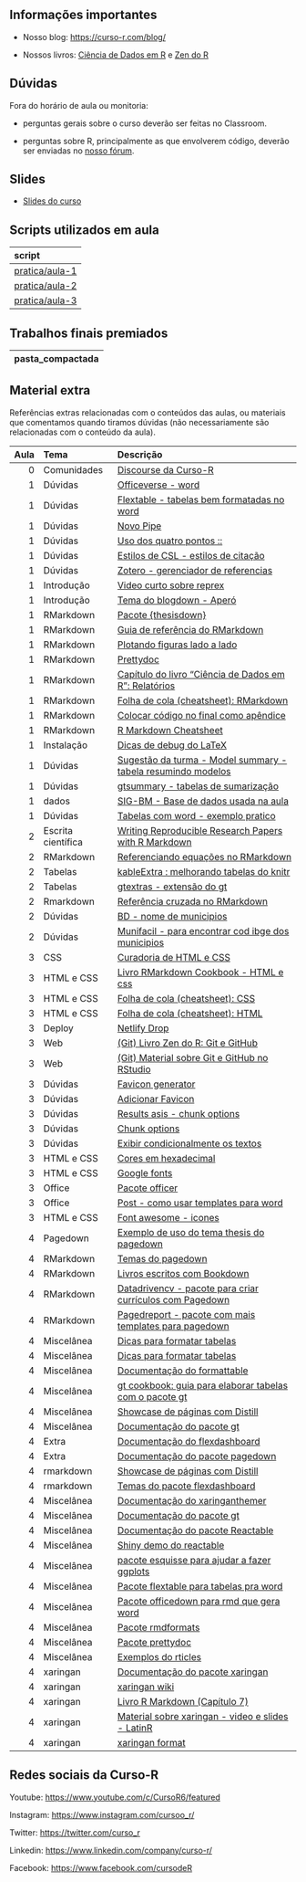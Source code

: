 
<!-- README.md is generated from README.Rmd. Please edit that file -->

## Informações importantes

  - Nosso blog: <https://curso-r.com/blog/>

  - Nossos livros: [Ciência de Dados em R](https://livro.curso-r.com/) e
    [Zen do R](https://curso-r.github.io/zen-do-r/)

## Dúvidas

Fora do horário de aula ou monitoria:

  - perguntas gerais sobre o curso deverão ser feitas no Classroom.

  - perguntas sobre R, principalmente as que envolverem código, deverão
    ser enviadas no [nosso fórum](https://discourse.curso-r.com/).

## Slides

  - [Slides do
    curso](https://curso-r.github.io/main-relatorios/slides/index.html#1)

## Scripts utilizados em aula

| script                                                                                  |
| :-------------------------------------------------------------------------------------- |
| [pratica/aula-1](https://github.com/curso-r/202205-relatorios/blob/main/pratica/aula-1) |
| [pratica/aula-2](https://github.com/curso-r/202205-relatorios/blob/main/pratica/aula-2) |
| [pratica/aula-3](https://github.com/curso-r/202205-relatorios/blob/main/pratica/aula-3) |

## Trabalhos finais premiados

| pasta\_compactada |
| :---------------- |

## Material extra

Referências extras relacionadas com o conteúdos das aulas, ou materiais
que comentamos quando tiramos dúvidas (não necessariamente são
relacionadas com o conteúdo da aula).

| Aula | Tema               | Descrição                                                                                                                           |
| ---: | :----------------- | :---------------------------------------------------------------------------------------------------------------------------------- |
|    0 | Comunidades        | [Discourse da Curso-R](https://discourse.curso-r.com)                                                                               |
|    1 | Dúvidas            | [Officeverse - word](https://ardata-fr.github.io/officeverse/)                                                                      |
|    1 | Dúvidas            | [Flextable - tabelas bem formatadas no word](https://ardata-fr.github.io/flextable-book/)                                           |
|    1 | Dúvidas            | [Novo Pipe](https://blog.curso-r.com/posts/2021-05-06-o-novo-pipe-esta-chegando/)                                                   |
|    1 | Dúvidas            | [Uso dos quatro pontos ::](https://curso-r.github.io/zen-do-r/funcoes-deps.html#quatro-pontos)                                      |
|    1 | Dúvidas            | [Estilos de CSL - estilos de citação](https://github.com/citation-style-language/styles)                                            |
|    1 | Dúvidas            | [Zotero - gerenciador de referencias](https://www.zotero.org/)                                                                      |
|    1 | Introdução         | [Video curto sobre reprex](https://youtu.be/IxlGYVnaGXk)                                                                            |
|    1 | Introdução         | [Tema do blogdown - Aperó](https://hugo-apero.netlify.app/about/)                                                                   |
|    1 | RMarkdown          | [Pacote {thesisdown}](https://github.com/ismayc/thesisdown)                                                                         |
|    1 | RMarkdown          | [Guia de referência do RMarkdown](https://rstudio.com/wp-content/uploads/2015/03/rmarkdown-reference.pdf)                           |
|    1 | RMarkdown          | [Plotando figuras lado a lado](https://bookdown.org/yihui/rmarkdown-cookbook/figures-side.html)                                     |
|    1 | RMarkdown          | [Prettydoc](https://prettydoc.statr.me/themes.html)                                                                                 |
|    1 | RMarkdown          | [Capítulo do livro “Ciência de Dados em R”: Relatórios](https://livro.curso-r.com/9-relatorios.html)                                |
|    1 | RMarkdown          | [Folha de cola (cheatsheet): RMarkdown](https://github.com/rstudio/cheatsheets/raw/master/rmarkdown-2.0.pdf)                        |
|    1 | RMarkdown          | [Colocar código no final como apêndice](https://bookdown.org/yihui/rmarkdown-cookbook/code-appendix.html)                           |
|    1 | RMarkdown          | [R Markdown Cheatsheet](https://www.rstudio.com/wp-content/uploads/2015/02/rmarkdown-cheatsheet.pdf)                                |
|    1 | Instalação         | [Dicas de debug do LaTeX](https://github.com/yihui/tinytex/issues/103)                                                              |
|    1 | Dúvidas            | [Sugestão da turma - Model summary - tabela resumindo modelos](https://vincentarelbundock.github.io/modelsummary/)                  |
|    1 | Dúvidas            | [gtsummary - tabelas de sumarização](https://www.danieldsjoberg.com/gtsummary/articles/tbl_summary.html)                            |
|    1 | dados              | [SIG-BM - Base de dados usada na aula](https://app.anm.gov.br/SIGBM/Publico/ClassificacaoNacionalDaBarragem)                        |
|    1 | Dúvidas            | [Tabelas com word - exemplo pratico](https://github.com/beatrizmilz/ambi-agua-2823/blob/main/inst/manuscript.Rmd)                   |
|    2 | Escrita científica | [Writing Reproducible Research Papers with R Markdown](https://resulumit.com/teaching/rmd_workshop.html#1)                          |
|    2 | RMarkdown          | [Referenciando equações no RMarkdown](https://bookdown.org/yihui/bookdown/markdown-extensions-by-bookdown.html)                     |
|    2 | Tabelas            | [kableExtra : melhorando tabelas do knitr](https://cran.r-project.org/web/packages/kableExtra/vignettes/awesome_table_in_html.html) |
|    2 | Tabelas            | [gtextras - extensão do gt](https://themockup.blog/posts/2022-06-13-gtextras-cran/)                                                 |
|    2 | Rmarkdown          | [Referência cruzada no RMarkdown](https://bookdown.org/yihui/rmarkdown-cookbook/cross-ref.html)                                     |
|    2 | Dúvidas            | [BD - nome de municipios](https://basedosdados.org/dataset/br-bd-diretorios-brasil?bdm_table=municipio)                             |
|    2 | Dúvidas            | [Munifacil - para encontrar cod ibge dos municipios](https://github.com/curso-r/munifacil)                                          |
|    3 | CSS                | [Curadoria de HTML e CSS](https://curadoria-front-end-roadmap-git-main-notnotgabriel.vercel.app/html)                               |
|    3 | HTML e CSS         | [Livro RMarkdown Cookbook - HTML e css](https://bookdown.org/yihui/rmarkdown-cookbook/html-css.html)                                |
|    3 | HTML e CSS         | [Folha de cola (cheatsheet): CSS](https://htmlcheatsheet.com/css/)                                                                  |
|    3 | HTML e CSS         | [Folha de cola (cheatsheet): HTML](https://htmlcheatsheet.com)                                                                      |
|    3 | Deploy             | [Netlify Drop](https://app.netlify.com/drop)                                                                                        |
|    3 | Web                | [(Git) Livro Zen do R: Git e GitHub](https://curso-r.github.io/zen-do-r/git-github.html)                                            |
|    3 | Web                | [(Git) Material sobre Git e GitHub no RStudio](https://curso-r.github.io/main-pacotes/slides/index.html#60)                         |
|    3 | Dúvidas            | [Favicon generator](https://realfavicongenerator.net/)                                                                              |
|    3 | Dúvidas            | [Adicionar Favicon](https://bookdown.org/yihui/rmarkdown-cookbook/favicon.html)                                                     |
|    3 | Dúvidas            | [Results asis - chunk options](https://discourse.curso-r.com/t/automatizar-rmarkdown/1449/2)                                        |
|    3 | Dúvidas            | [Chunk options](https://discourse.curso-r.com/t/rmarkdown-o-que-significa-o-chunk-option-results/1106)                              |
|    3 | Dúvidas            | [Exibir condicionalmente os textos](https://discourse.curso-r.com/t/rmarkdown-como-exibir-condicionalmente-textos/1147)             |
|    3 | HTML e CSS         | [Cores em hexadecimal](https://htmlcolorcodes.com/)                                                                                 |
|    3 | HTML e CSS         | [Google fonts](https://fonts.google.com/)                                                                                           |
|    3 | Office             | [Pacote officer](https://ardata-fr.github.io/officeverse/officer-for-powerpoint.html)                                               |
|    3 | Office             | [Post - como usar templates para word](https://blog.curso-r.com/posts/2021-12-23-word-rmarkdown/)                                   |
|    3 | HTML e CSS         | [Font awesome - icones](https://fontawesome.com/icons)                                                                              |
|    4 | Pagedown           | [Exemplo de uso do tema thesis do pagedown](https://github.com/Athospd/mestrado/blob/master/inst/monografia/monografia.pdf)         |
|    4 | RMarkdown          | [Temas do pagedown](https://github.com/rstudio/pagedown)                                                                            |
|    4 | RMarkdown          | [Livros escritos com Bookdown](https://bookdown.org/)                                                                               |
|    4 | RMarkdown          | [Datadrivencv - pacote para criar currículos com Pagedown](http://nickstrayer.me/datadrivencv/)                                     |
|    4 | RMarkdown          | [Pagedreport - pacote com mais templates para pagedown](https://pagedreport.rfortherestofus.com/)                                   |
|    4 | Miscelânea         | [Dicas para formatar tabelas](https://www.curso-r.com/blog/2020-12-03-dicas-relatorios-r4ds1_tabelas/)                              |
|    4 | Miscelânea         | [Dicas para formatar tabelas](https://www.curso-r.com/blog/2020-12-03-dicas-relatorios-r4ds1_tabelas/)                              |
|    4 | Miscelânea         | [Documentação do formattable](https://renkun-ken.github.io/formattable/)                                                            |
|    4 | Miscelânea         | [gt cookbook: guia para elaborar tabelas com o pacote gt](https://themockup.blog/static/gt-cookbook.html)                           |
|    4 | Miscelânea         | [Showcase de páginas com Distill](https://jhelvy.github.io/distillery/showcase.html#associa%C3%A7%C3%A3o-brasileira-de-jurimetria)  |
|    4 | Miscelânea         | [Documentação do pacote gt](https://gt.rstudio.com/)                                                                                |
|    4 | Extra              | [Documentação do flexdashboard](https://rmarkdown.rstudio.com/flexdashboard/)                                                       |
|    4 | Extra              | [Documentação do pacote pagedown](https://pagedown.rbind.io/)                                                                       |
|    4 | rmarkdown          | [Showcase de páginas com Distill](https://jhelvy.github.io/distillery/showcase.html)                                                |
|    4 | rmarkdown          | [Temas do pacote flexdashboard](https://rmarkdown.rstudio.com/flexdashboard/using.html#appearance)                                  |
|    4 | Miscelânea         | [Documentação do xaringanthemer](https://pkg.garrickadenbuie.com/xaringanthemer/)                                                   |
|    4 | Miscelânea         | [Documentação do pacote gt](https://gt.rstudio.com/)                                                                                |
|    4 | Miscelânea         | [Documentação do pacote Reactable](https://glin.github.io/reactable/)                                                               |
|    4 | Miscelânea         | [Shiny demo do reactable](https://glin.github.io/reactable/articles/shiny-demo.html)                                                |
|    4 | Miscelânea         | [pacote esquisse para ajudar a fazer ggplots](https://github.com/dreamRs/esquisse)                                                  |
|    4 | Miscelânea         | [Pacote flextable para tabelas pra word](https://davidgohel.github.io/flextable/)                                                   |
|    4 | Miscelânea         | [Pacote officedown para rmd que gera word](https://ardata-fr.github.io/officeverse/officedown-for-word.html)                        |
|    4 | Miscelânea         | [Pacote rmdformats](https://github.com/juba/rmdformats)                                                                             |
|    4 | Miscelânea         | [Pacote prettydoc](https://prettydoc.statr.me/)                                                                                     |
|    4 | Miscelânea         | [Exemplos do rticles](https://pkgs.rstudio.com/rticles/articles/articles/examples.html)                                             |
|    4 | xaringan           | [Documentação do pacote xaringan](http://slides.yihui.name/xaringan/)                                                               |
|    4 | xaringan           | [xaringan wiki](https://github.com/yihui/xaringan/wiki)                                                                             |
|    4 | xaringan           | [Livro R Markdown (Capítulo 7)](https://bookdown.org/yihui/rmarkdown/xaringan.html)                                                 |
|    4 | xaringan           | [Material sobre xaringan - video e slides - LatinR](https://r-ladies-sao-paulo.github.io/xaringan/)                                 |
|    4 | xaringan           | [xaringan format](https://bookdown.org/yihui/rmarkdown/xaringan-format.html)                                                        |

## Redes sociais da Curso-R

Youtube: <https://www.youtube.com/c/CursoR6/featured>

Instagram: <https://www.instagram.com/cursoo_r/>

Twitter: <https://twitter.com/curso_r>

Linkedin: <https://www.linkedin.com/company/curso-r/>

Facebook: <https://www.facebook.com/cursodeR>
